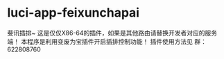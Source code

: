 # luci-app-feixunchapai
斐讯插排~
这是仅仅X86-64的插件，如果是其他路由请替换开发者对应的服务端！
本程序是利用变废为宝插件开启插排控制功能！
插件使用方法见 群：622808760
